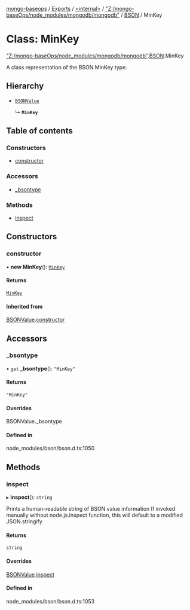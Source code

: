 [mongo-baseops](../README.md) / [Exports](../modules.md) / [\<internal\>](../modules/internal_.md) / ["Z:/mongo-baseOps/node\_modules/mongodb/mongodb"](../modules/internal_._Z__mongo_baseOps_node_modules_mongodb_mongodb_.md) / [BSON](../modules/internal_._Z__mongo_baseOps_node_modules_mongodb_mongodb_.BSON.md) / MinKey

# Class: MinKey

["Z:/mongo-baseOps/node\_modules/mongodb/mongodb"](../modules/internal_._Z__mongo_baseOps_node_modules_mongodb_mongodb_.md).[BSON](../modules/internal_._Z__mongo_baseOps_node_modules_mongodb_mongodb_.BSON.md).MinKey

A class representation of the BSON MinKey type.

## Hierarchy

- [`BSONValue`](internal_._Z__mongo_baseOps_node_modules_mongodb_mongodb_.BSON.BSONValue.md)

  ↳ **`MinKey`**

## Table of contents

### Constructors

- [constructor](internal_._Z__mongo_baseOps_node_modules_mongodb_mongodb_.BSON.MinKey.md#constructor)

### Accessors

- [\_bsontype](internal_._Z__mongo_baseOps_node_modules_mongodb_mongodb_.BSON.MinKey.md#_bsontype)

### Methods

- [inspect](internal_._Z__mongo_baseOps_node_modules_mongodb_mongodb_.BSON.MinKey.md#inspect)

## Constructors

### constructor

• **new MinKey**(): [`MinKey`](internal_._Z__mongo_baseOps_node_modules_mongodb_mongodb_.BSON.MinKey.md)

#### Returns

[`MinKey`](internal_._Z__mongo_baseOps_node_modules_mongodb_mongodb_.BSON.MinKey.md)

#### Inherited from

[BSONValue](internal_._Z__mongo_baseOps_node_modules_mongodb_mongodb_.BSON.BSONValue.md).[constructor](internal_._Z__mongo_baseOps_node_modules_mongodb_mongodb_.BSON.BSONValue.md#constructor)

## Accessors

### \_bsontype

• `get` **_bsontype**(): ``"MinKey"``

#### Returns

``"MinKey"``

#### Overrides

BSONValue.\_bsontype

#### Defined in

node_modules/bson/bson.d.ts:1050

## Methods

### inspect

▸ **inspect**(): `string`

Prints a human-readable string of BSON value information
If invoked manually without node.js.inspect function, this will default to a modified JSON.stringify

#### Returns

`string`

#### Overrides

[BSONValue](internal_._Z__mongo_baseOps_node_modules_mongodb_mongodb_.BSON.BSONValue.md).[inspect](internal_._Z__mongo_baseOps_node_modules_mongodb_mongodb_.BSON.BSONValue.md#inspect)

#### Defined in

node_modules/bson/bson.d.ts:1053
